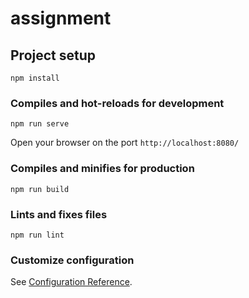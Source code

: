# assignment

## Project setup

```
npm install
```

### Compiles and hot-reloads for development

```
npm run serve
```

Open your browser on the port `http://localhost:8080/`

### Compiles and minifies for production

```
npm run build
```

### Lints and fixes files

```
npm run lint
```

### Customize configuration

See [Configuration Reference](https://cli.vuejs.org/config/).

